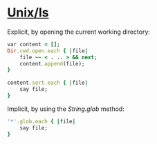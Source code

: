 [1]: http://rosettacode.org/wiki/Unix/ls

# [Unix/ls][1]

Explicit, by opening the current working directory:

```ruby
var content = [];
Dir.cwd.open.each { |file|
    file ~~ < . .. > && next;
    content.append(file);
}
 
content.sort.each { |file|
    say file;
}
```


Implicit, by using the _String.glob_ method:

```ruby
'*'.glob.each { |file|
    say file;
}
```